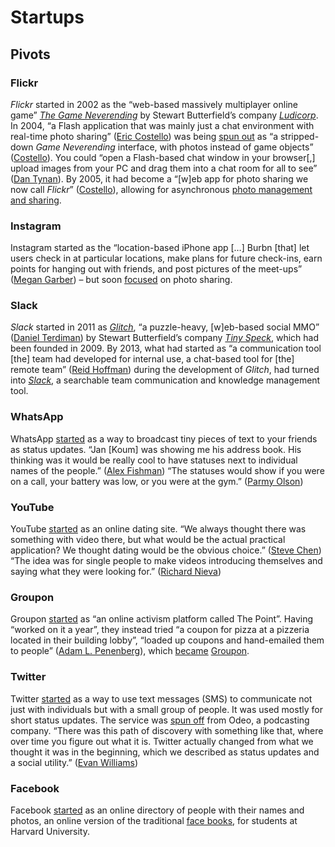 # Startups

## Pivots

### Flickr

*Flickr* started in 2002 as the “web-based massively multiplayer online game” [*The Game Neverending*](https://web.archive.org/web/20021017070327/http://www.gameneverending.com:80/) by Stewart Butterfield’s company [*Ludicorp*](https://web.archive.org/web/20021003074542/http://www.ludicorp.com/about/default.asp). In 2004, “a Flash application that was mainly just a chat environment with real-time photo sharing” ([Eric Costello](https://web.archive.org/web/20160610133433/http://adaptivepath.org/ideas/e000519/)) was being [spun out](https://web.archive.org/web/20040328021212/http://flickr.com:80/) as “a stripped-down *Game Neverending* interface, with photos instead of game objects” ([Costello](https://web.archive.org/web/20160610133433/http://adaptivepath.org/ideas/e000519/)). You could “open a Flash-based chat window in your browser[,] upload images from your PC and drag them into a chat room for all to see” ([Dan Tynan](https://www.pcworld.com/article/116576/article.html)). By 2005, it had become a “[w]eb app for photo sharing we now call *Flickr*” ([Costello](https://web.archive.org/web/20160610133433/http://adaptivepath.org/ideas/e000519/)), allowing for asynchronous [photo management and sharing](https://web.archive.org/web/20040627020530/http://www.flickr.com:80/).

### Instagram

Instagram started as the “location-based iPhone app […] Burbn [that] let users check in at particular locations, make plans for future check-ins, earn points for hanging out with friends, and post pictures of the meet-ups” ([Megan Garber](https://www.theatlantic.com/technology/archive/2014/07/instagram-used-to-be-called-brbn/373815/)) – but soon [focused](https://web.archive.org/web/20101012055741/http://www.instagr.am/) on photo sharing.

### Slack

*Slack* started in 2011 as [*Glitch*](https://web.archive.org/web/20100213054636/http://glitch.com:80/), “a puzzle-heavy, [w]eb-based social MMO” ([Daniel Terdiman](https://web.archive.org/web/20111008054850/http://news.cnet.com/8301-13772_3-10449721-52.html)) by Stewart Butterfield’s company [*Tiny Speck*](https://web.archive.org/web/20100212104855/http://tinyspeck.com:80/), which had been founded in 2009. By 2013, what had started as “a communication tool [the] team had developed for internal use, a chat-based tool for [the] remote team” ([Reid Hoffman](https://mastersofscale.com/stewart-butterfield-the-big-pivot/)) during the development of *Glitch*, had turned into [*Slack*](https://web.archive.org/web/20130730004000/https://slack.com/go/infinite-brain), a searchable team communication and knowledge management tool.

### WhatsApp

WhatsApp [started](https://web.archive.org/web/20090914114259/http://www.whatsapp.com/) as a way to broadcast tiny pieces of text to your friends as status updates. “Jan [Koum] was showing me his address book. His thinking was it would be really cool to have statuses next to individual names of the people.” ([Alex Fishman](https://www.forbes.com/sites/parmyolson/2014/02/19/exclusive-inside-story-how-jan-koum-built-whatsapp-into-facebooks-new-19-billion-baby)) “The statuses would show if you were on a call, your battery was low, or you were at the gym.” ([Parmy Olson](https://www.forbes.com/sites/parmyolson/2014/02/19/exclusive-inside-story-how-jan-koum-built-whatsapp-into-facebooks-new-19-billion-baby))

### YouTube

YouTube [started](https://web.archive.org/web/20050428014715/http://www.youtube.com/) as an online dating site. “We always thought there was something with video there, but what would be the actual practical application? We thought dating would be the obvious choice.” ([Steve Chen](https://www.cnet.com/news/youtube-started-as-an-online-dating-site/)) “The idea was for single people to make videos introducing themselves and saying what they were looking for.” ([Richard Nieva](https://www.cnet.com/news/youtube-started-as-an-online-dating-site/))

### Groupon

Groupon [started](https://web.archive.org/web/20081120190241/http://www.thepoint.com/) as “an online activism platform called The Point”. Having “worked on it a year”, they instead tried “a coupon for pizza at a pizzeria located in their building lobby”, “loaded up coupons and hand-emailed them to people” ([Adam L. Penenberg](https://www.fastcompany.com/1778706/eric-ries-lean-startup-machine)), which [became](https://web.archive.org/web/20090706213736/http://groupon.thepoint.com/) [Groupon](https://web.archive.org/web/20101126025438/http://www.groupon.com/boston/).

### Twitter

Twitter [started](https://web.archive.org/web/20060930214639/http://www.twitter.com/) as a way to use text messages (SMS) to communicate not just with individuals but with a small group of people. It was used mostly for short status updates. The service was [spun off](https://web.archive.org/web/20060802094251/http://www.twttr.com/) from Odeo, a podcasting company. “There was this path of discovery with something like that, where over time you figure out what it is. Twitter actually changed from what we thought it was in the beginning, which we described as status updates and a social utility.” ([Evan Williams](https://www.inc.com/issie-lapowsky/ev-williams-twitter-early-years.html))

### Facebook

Facebook [started](https://web.archive.org/web/20040212031928/http://www.thefacebook.com/) as an online directory of people with their names and photos, an online version of the traditional [face books](https://en.wikipedia.org/wiki/Face_book), for students at Harvard University.
